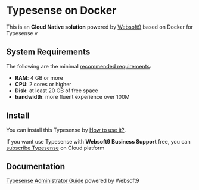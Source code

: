 # Typesense on Docker  

This is an **Cloud Native solution** powered by [Websoft9](https://www.websoft9.com) based on Docker for Typesense v

## System Requirements

The following are the minimal [recommended requirements](https://typesense.org/docs/guide/install-typesense.html):

* **RAM**: 4 GB or more
* **CPU**: 2 cores or higher
* **Disk**: at least 20 GB of free space
* **bandwidth**: more fluent experience over 100M  

## Install

You can install this Typesense by [How to use it?](https://github.com/Websoft9/docker-library#how-to-use-it).   

If you want use Typesense with **Websoft9 Business Support** free, you can [subscribe Typesense](https://www.websoft9.com/apps) on Cloud platform

## Documentation

[Typesense Administrator Guide](https://support.websoft9.com/docs/typesense) powered by Websoft9
